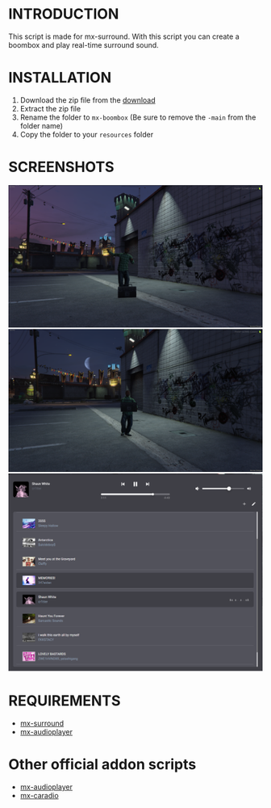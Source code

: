 # INTRODUCTION
This script is made for mx-surround. With this script you can create a boombox and play real-time surround sound.

# INSTALLATION
1. Download the zip file from the [download](https://github.com/MOXHARTZ/mx-boombox/archive/refs/heads/main.zip)
2. Extract the zip file
3. Rename the folder to `mx-boombox` (Be sure to remove the `-main` from the folder name)
4. Copy the folder to your `resources` folder

# SCREENSHOTS
![Screenshot](screenshots/1.png)
![Screenshot 2](screenshots/2.png)
![Screenshot 3](screenshots/3.png)

# REQUIREMENTS
- [mx-surround](https://moxha.store/category/resources)
- [mx-audioplayer](https://github.com/MOXHARTZ/mx-audioplayer)

# Other official addon scripts
- [mx-audioplayer](https://github.com/MOXHARTZ/mx-audioplayer)
- [mx-caradio](https://github.com/MOXHARTZ/mx-caradio)
